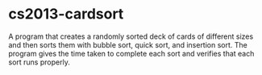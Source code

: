 # cs2013-cardsort
A program that creates a randomly sorted deck of cards of different sizes and then sorts them with bubble sort, quick sort, 
and insertion sort. 
The program gives the time taken to complete each sort and verifies that each sort runs properly.
